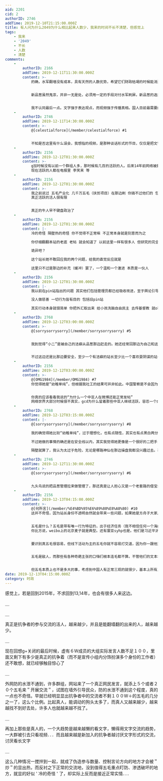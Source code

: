 ```yaml
---
aid: 2201
cid: 2
authorID: 2746
addTime: 2019-12-10T21:15:00.000Z
title: 有人问为什么2049为什么相比起来人数少，我来的时间不长不清楚，但感觉上
tags:
    - 我来
    - '2049'
    - 不长
    - 人数
    - 清楚
comments:
    -
        authorID: 2166
        addTime: 2019-12-11T11:30:00.000Z
        content: >-
            的确，水军翻墙没有成本，具有天然的人数优势，希望它们财政枯竭的时候能消退一下吧。


            新品葱虽然鬼祟，并非一无是处，必须用一定的手段对付水军刷屏。新品葱的选择性折叠功能就很好，而该论坛的主要问题在于老用户权力过大，管理员肆意打击删除不同意见者，正确的做法应该是分权予发帖者，可把帖子当作作者的私人领域，而不是一味强调所谓的言论自由，须知言论自由只用来限制公权力。


            我不认同最后一点。文字强于表达观点，而视频强于传播真相。国人目前最需要的是看清恐怕是真相，看清真相后，大多数人都能得出应有的结论。
    -
        authorID: 2746
        addTime: 2019-12-11T14:30:00.000Z
        content: >-
            @[celestialforce](/member/celestialforce) #1


            不知是否这里有什么误会，我想指的视频，是那种谈话形式的节目，仅仅是把文字转成了语音，转成了有人露脸再说内容，是指那种形式，不是说看那些有用的视频资料
    -
        authorID: 2156
        addTime: 2019-12-12T01:30:00.000Z
        content: >-
            g加时候没有以前一个群组人多，那时候有几百的活跃的人。后来14年前网络被封，然后g加就不行了。主要还是wechat变成主流
            现在活跃的人都在电报里 李笑来 等
    -
        authorID: 2156
        addTime: 2019-12-12T01:30:00.000Z
        content: >-
            我之前说过 五毛产业化 几千万五毛（扶贫项目）在那边刷 你搞不过他们的 包括隔壁站本身也是大陆人在大陆运营，动用的都是国内的僵尸网络
            真正活跃的活人很有限


            真正的牛人早不键盘政治了
    -
        authorID: 2156
        addTime: 2019-12-12T01:30:00.000Z
        content: |-
            冷的奇怪 隔壁热的奇怪 你不觉得不正常嘛 不正常本身就是刻意而为之

            你仔细翻翻本站的老底 老帖 就会知道了 以前这里一样有很多人 但研究的完全不是现在的话题 而且人比现在还多

            诡异吧？

            这个站长她不敢回应我的两个问题，给我的直觉反应就是

            这里只不过是那边的补充（缓冲）罢了，一个温和一个激进 本质是一伙人
    -
        authorID: 2156
        addTime: 2019-12-12T01:30:00.000Z
        content: |-
            我以前在pin站指出的问题 其实他们包括管理员都已经吸收改进，至于舆论引导的内容和内涵那是他们团体本质决定的

            没人做慈善 一切行为皆有目的 包括旧pin站

            其实行动本身就很简单 你把外汇取出来 给小孩洗脑自由民主 去传基督教 就ok了 时间到了自然会开花结果
    -
        authorID: 2768
        addTime: 2019-12-12T03:00:00.000Z
        content: >-
            @[sorrysorrysorry](/member/sorrysorrysorry) #5


            我到觉得“小二”是被自己的洁癖从品葱那边赶走的。她还经常回那边为自己和这个论坛辩护，有时候觉得她和九头鸟都有点ptsd。


            不过这边还是比那边要安全，至少一个有洁癖的站长至少比一个喜欢耍阴谋的站长要值得信赖。不过无论在哪，如果你真的去信赖，那么只能说你太naive了。
    -
        authorID: 2156
        addTime: 2019-12-12T03:00:00.000Z
        content: >-
            @[OMG1984](/member/OMG1984) #7
            你觉得她是“幼稚单纯”，但根据我社工的结果可并非如此。中国警察是不会因为一个海外华人支持分裂就抓捕她的。很多事情取决于她自己的立场和行动，有行动和实质性损害的，自然会有对应的结果。


            你真的应该看看我说的“为什么一个中亚人在微博还能正常发帖”
            网络世界大部分时候很不真实，gcd为什么留着那些中亚人继续活跃，容忍一个内地网络pin站（换个host就能上）在那里充当垃圾桶，都是有目的的。
    -
        authorID: 2768
        addTime: 2019-12-12T03:15:00.000Z
        content: |-
            @[sorrysorrysorry](/member/sorrysorrysorry) #8

            我的确觉得她比较“幼稚单纯”，过于理想化，也有点随性，其实也有点黑白两分的感觉。我觉得她做不到倒钩，当然也欢迎分享你的社工结果。

            不过她做的事情的确还是在安全线以内，其实我觉得她更像是一个很好的二把手，工具向的定位。要她有什么系统的反共思维和行动就太为难她了。

            隔壁就算了，我认为太过于危险，无论是哪路神仙在那边操盘我都没兴趣过去。再说生活好好的，不需要去那边口嗨倒垃圾。
    -
        authorID: 2746
        addTime: 2019-12-12T11:30:00.000Z
        content: >-
            @[sorrysorrysorry](/member/sorrysorrysorry) #6


            九头鸟说的把品葱管理拉来做管理了，那还真是让人担心又是一个老套路的借宝地来给五毛铺路了，只不过宝地做不起来还能换成用把人赶走这第二种方式给五毛铺路，只不过我不知道品葱管理里到底有多少算可信的人
    -
        authorID: 2156
        addTime: 2019-12-13T04:15:00.000Z
        content: >-
            @[何所言](/member/%E4%BD%95%E6%89%80%E8%A8%80) #10
            这并不奇怪，因为站长身份不透明自然就会带来一些问题，如果她是方舟子大家反而还能放心点，就算是温和派少民也无所谓。因为我本人也反对身份政治。


            五毛是什么？五毛是带有唯一行为特征的，出于经济任务（我不相信任何一个海内海外政治活跃团体有一毛钱在网络上的影响力，当然了那些知名大v和媒体除外）进行spin活动的智慧生物，他本质不是独立的人格。所以识别五毛很简单，
            你比方说，weibo上的北京麦子就是典型。还有寰亚syhp也是。他们是习近平派系的小工作室。


            要识别真五毛很容易，但线下活动为主的五毛你就不容易打交道，因为你一跟他对话，等于把你暴露了。敌我斗争不分国界。


            五毛是敌人，而那些有各种奇葩主张的口嗨们根本连毛都不算。不管他们的文本堆砌有多高，他们真的连p都不是。五毛有工资，有奖金，他们有什么，大概只能在youtube发发视频赚钱，天，这和网络乞讨完全是一回事。


            但五毛本质上也不是多大的事，考虑到中国人有正常三观的就很少，基本上所有人都是五毛。
date: 2019-12-13T04:15:00.000Z
category: 时政
---
```


感觉上，若是回到2015年，不求回到13,14年，也会有很多人来这边。

＿

＿

真正是抗争者的参与交流的活人，越来越少，并且是能翻墙翻的出来的人，越来越少。

＿

现在回想g+关闭的最后时候，虚有６W成员的大组实际发言人数不足１００，里面又剩下有多少是真正的抗争着（而不是宣传小组内分饰扮演多个身份的工作者）还不敢想，就已经够触目惊心了

＿

外网防的水泄不通到，许多群组，网站来了一个真正网民发言，就添上５个或者２０个五毛来＂开展交流＂，试图在墙外引导民众，防的水泄不通到这个程度，真的一点也不奇怪。早就已经明显显出抗争者中的交流者不剩１００W＋的五毛的几分之一了，这么个比例。比起真人，能调动的狗头太多了，而真人又越来越少，越来越找不到好去处，许多人也就越来越不找了。

＿

再加上那些是真人的，一个大趋势是越来越懒的看文字，懒得用文字交流的趋势，一大群被引去只看视频．．．而且越来越是新加入的抗争者越讨厌文字形式的交流，讨厌看长文字

＿

这么几种情况一搅拌到一起，就成了伪造参与数量、控制言论方向的地方才会被＂炒＂的显出热，而反衬之下正常的交流地，没到值得五毛重点盯防、渗透破坏的地方，就显的好似 ' 冷的奇怪 ' 了，却实际上反而是接近正常实情．．．
